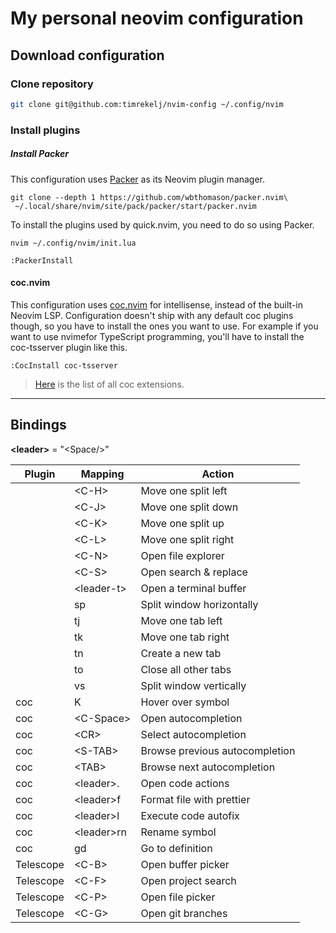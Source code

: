 # My personal neovim configuration

## Download configuration

### Clone repository

```sh
git clone git@github.com:timrekelj/nvim-config ~/.config/nvim
```

### Install plugins

##### Install Packer

This configuration uses [Packer](https://github.com/wbthomason/packer.nvim) as its
Neovim plugin manager.

```
git clone --depth 1 https://github.com/wbthomason/packer.nvim\
 ~/.local/share/nvim/site/pack/packer/start/packer.nvim
```

To install the plugins used by quick.nvim, you need to do so using Packer.

```
nvim ~/.config/nvim/init.lua
```

```
:PackerInstall
```

#### coc.nvim

This configuration uses [coc.nvim](https://github.com/neoclide/coc.nvim) for
intellisense, instead of the built-in Neovim LSP.
Configuration doesn't ship with any default coc plugins though, so you have to
install the ones you want to use. For example if you want to use nvimefor
TypeScript programming, you'll have to install the coc-tsserver plugin like
this.

```
:CocInstall coc-tsserver
```
> [Here](https://github.com/neoclide/coc.nvim/wiki/Using-coc-extensions#implemented-coc-extensions) is the list of all coc extensions.
---


## Bindings

**\<leader\>** = "\<Space/\>"

| Plugin    | Mapping      | Action                         |
| --------- | ------------ | ------------------------------ |
|           | \<C-H\>      | Move one split left            |
|           | \<C-J\>      | Move one split down            |
|           | \<C-K\>      | Move one split up              |
|           | \<C-L\>      | Move one split right           |
|           | \<C-N\>      | Open file explorer             |
|           | \<C-S\>      | Open search & replace          |
|           | \<leader-t\> | Open a terminal buffer         |
|           | sp           | Split window horizontally      |
|           | tj           | Move one tab left              |
|           | tk           | Move one tab right             |
|           | tn           | Create a new tab               |
|           | to           | Close all other tabs           |
|           | vs           | Split window vertically        |
| coc       | K            | Hover over symbol              |
| coc       | \<C-Space\>  | Open autocompletion            |
| coc       | \<CR\>       | Select autocompletion          |
| coc       | \<S-TAB\>    | Browse previous autocompletion |
| coc       | \<TAB\>      | Browse next autocompletion     |
| coc       | \<leader\>.  | Open code actions              |
| coc       | \<leader\>f  | Format file with prettier      |
| coc       | \<leader\>l  | Execute code autofix           |
| coc       | \<leader\>rn | Rename symbol                  |
| coc       | gd           | Go to definition               |
| Telescope | \<C-B\>      | Open buffer picker             |
| Telescope | \<C-F\>      | Open project search            |
| Telescope | \<C-P\>      | Open file picker               |
| Telescope | \<C-G\>      | Open git branches              |
